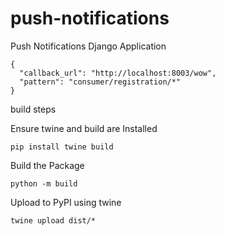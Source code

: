 # push-notifications
Push Notifications Django Application

```
{
  "callback_url": "http://localhost:8003/wow",
  "pattern": "consumer/registration/*"
}
```

build steps

Ensure twine and build are Installed

```
pip install twine build
```

Build the Package

```
python -m build
```


Upload to PyPI using twine

```
twine upload dist/*
```